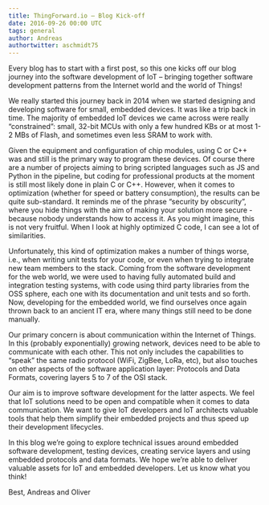 ```yaml
---
title: ThingForward.io – Blog Kick-off
date: 2016-09-26 00:00 UTC
tags: general
author: Andreas
authortwitter: aschmidt75
---
```



Every blog has to start with a first post, so this one kicks off our blog journey into the software development of IoT – bringing together software development patterns from the Internet world and the world of Things!

We really started this journey back in 2014 when we started designing and developing software for small, embedded devices. It was like a trip back in time. The majority of embedded IoT devices we came across were really “constrained”: small, 32-bit MCUs with only a few hundred KBs or at most 1-2 MBs of Flash, and sometimes even less SRAM to work with.

Given the equipment and configuration of chip modules, using C or C++ was and still is the primary way to program these devices. Of course there are a number of projects aiming to bring scripted languages such as JS and Python in the pipeline, but coding for professional products at the moment is still most likely done in plain C or C++. However, when it comes to optimization (whether for speed or battery consumption), the results can be quite sub-standard. It reminds me of the phrase “security by obscurity”, where you hide things with the aim of making your solution more secure - because nobody understands how to access it. As you might imagine, this is not very fruitful. When I look at highly optimized C code, I can see a lot of similarities.

Unfortunately, this kind of optimization makes a number of things worse, i.e., when writing unit tests for your code, or even when trying to integrate new team members to the stack. Coming from the software development for the web world, we were used to having fully automated build and integration testing systems, with code using third party libraries from the OSS sphere, each one with its documentation and unit tests and so forth.
Now, developing for the embedded world, we find ourselves once again thrown back to an ancient IT era, where many things still need to be done manually.  

Our primary concern is about communication within the Internet of Things. In this (probably exponentially) growing network, devices need to be able to communicate with each other. This not only includes the capabilities to “speak” the same radio protocol (WiFi, ZigBee, LoRa, etc), but also touches on other aspects of the software application layer: Protocols and Data Formats, covering layers 5 to 7 of the OSI stack.

Our aim is to improve software development for the latter aspects. We feel that IoT solutions need to be open and compatible when it comes to data communication. We want to give IoT developers and IoT architects valuable tools that help them simplify their embedded projects and thus speed up their development lifecycles.

In this blog we’re going to explore technical issues around embedded software development, testing devices, creating service layers and using embedded protocols and data formats. We hope we’re able to deliver valuable assets for IoT and embedded developers. Let us know what you think!

Best,
Andreas and Oliver
